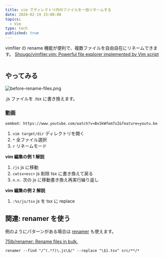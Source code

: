 ```yaml
---
title: vim でディレクトリ内のファイルを一括リネームする
date: 2020-02-19 15:00:00
topics:
  - Vim
type: tech
published: true
---
```


vimfiler の rename 機能が便利で、複数ファイルを自由自在にリネームできます。
[Shougo/vimfiler\.vim: Powerful file explorer implemented by Vim script](https://github.com/Shougo/vimfiler.vim)

```toc

```

## やってみる

![before-rename-files.png](https://elzup-image-storage.s3.amazonaws.com/blog/before-rename-files.png)

.js ファイルを .tsx に書き換えます。

### 動画

`oembed: https://www.youtube.com/watch?v=BxSkWfem7uI&feature=youtu.be`

1. `vim target/dir` ディレクトリを開く
1. `*` 全ファイル選択
1. `r` リネームモード

**vim 編集の例 1 解説**

1. `/js` js に移動
1. `cwtsx<esc>` js 削除 tsx に書き換えて戻る
1. `n.n.` 次の js に移動書き換え再実行繰り返し

**vim 編集の例 2 解説**

1. `:%s/js/tsx` js を tsx に replace

## 関連: renamer を使う

例のようにパターンがある場合は [renamer](https://github.com/75lb/renamer) も使えます。

[75lb/renamer: Rename files in bulk\.](https://github.com/75lb/renamer)

```
renamer --find "/^(.*?)\.js\$/" --replace "\$1.tsx" src/**/*
```
